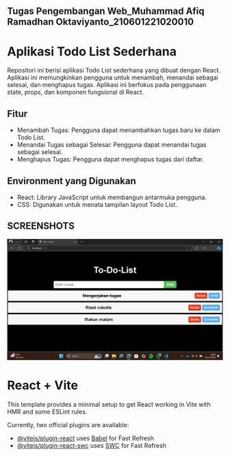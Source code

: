 ## Tugas Pengembangan Web_Muhammad Afiq Ramadhan Oktaviyanto_210601221020010

# Aplikasi Todo List Sederhana
Repositori ini berisi aplikasi Todo List sederhana yang dibuat dengan React. Aplikasi ini memungkinkan pengguna untuk menambah, menandai sebagai selesai, dan menghapus tugas. Aplikasi ini berfokus pada penggunaan state, props, dan komponen fungsional di React.

## Fitur
- Menambah Tugas: Pengguna dapat menambahkan tugas baru ke dalam Todo List.
- Menandai Tugas sebagai Selesai: Pengguna dapat menandai tugas sebagai selesai.
- Menghapus Tugas: Pengguna dapat menghapus tugas dari daftar.

## Environment yang Digunakan
- React: Library JavaScript untuk membangun antarmuka pengguna.
- CSS: Digunakan untuk menata tampilan layout Todo List.

## SCREENSHOTS
![HalamanUtama](image/halaman_utama.png)

# React + Vite

This template provides a minimal setup to get React working in Vite with HMR and some ESLint rules.

Currently, two official plugins are available:

- [@vitejs/plugin-react](https://github.com/vitejs/vite-plugin-react/blob/main/packages/plugin-react/README.md) uses [Babel](https://babeljs.io/) for Fast Refresh
- [@vitejs/plugin-react-swc](https://github.com/vitejs/vite-plugin-react-swc) uses [SWC](https://swc.rs/) for Fast Refresh
